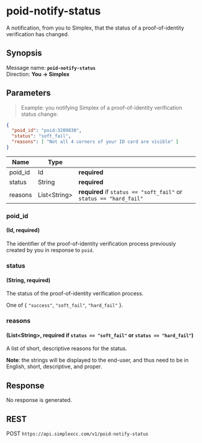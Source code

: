 # poid-notify-status #

A notification, from you to Simplex, that the status of a proof-of-identity verification has changed.

## Synopsis ##

Message name: **`poid-notify-status`**  
Direction: **You &rarr; Simplex**

## Parameters ##

> Example: you notifying Simplex of a proof-of-identity verification status change:

```json
{
  "poid_id": "poid:3209830",
  "status": "soft_fail",
  "reasons": [ "Not all 4 corners of your ID card are visible" ]
}
```

Name    | Type           |   |
------- | -------------- | - |
poid_id | Id             | **required**
status  | String         | **required**
reasons | List\<String\> | **required** if `status == "soft_fail"` or `status == "hard_fail"`

### poid_id ###
#### (Id, **required**)

The identifier of the proof-of-identity verification process previously created by you in response to `poid`.

### status ###
#### (String, **required**)

The status of the proof-of-identity verification process.

One of { `"success"`, `"soft_fail"`, `"hard_fail"` }.

### reasons ###
#### (List\<String\>, **required** if `status == "soft_fail"` or `status == "hard_fail"`)

A list of short, descriptive reasons for the status.

**Note**: the strings will be displayed to the end-user, and thus need to be in English, short, descriptive, and proper.

## Response ##

No response is generated.

## REST ##

<span class="http-verb http-post">POST</span> `https://api.simplexcc.com/v1/poid-notify-status`

[modeline]: # ( vim: set ts=2 sw=2 expandtab wrap linebreak: )
